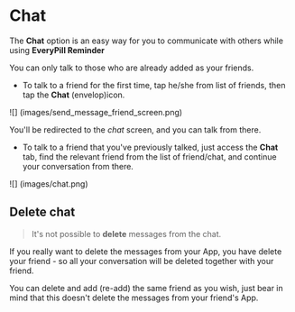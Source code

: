 # Chat

The **Chat** option is an easy way for you to communicate with others while using **EveryPill Reminder**

You can only talk to those who are already added as your friends.

- To talk to a friend for the first time, tap he/she from list of friends, then tap the **Chat** (envelop)icon.

![] (images/send_message_friend_screen.png)

You'll be redirected to the *chat* screen, and you can talk from there.


- To talk to a friend that you've previously talked, just access the **Chat** tab, find the relevant friend from the list of friend/chat, and continue your conversation from there.

![] (images/chat.png)

## Delete chat 

> It's not possible to **delete** messages from the chat. 

If you really want to delete the messages from your App, you have delete your friend - so all your conversation will be deleted together with your friend. 

You can delete and add (re-add) the same friend as you wish, just bear in mind that this doesn't delete the messages from your friend's App.